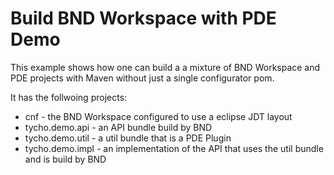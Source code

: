 Build BND Workspace with PDE Demo
=================================

This example shows how one can build a a mixture of BND Workspace and PDE projects with Maven without just a single configurator pom.

It has the follwoing projects:

- cnf - the BND Workspace configured to use a eclipse JDT layout
- tycho.demo.api - an API bundle build by BND
- tycho.demo.util - a util bundle that is a PDE Plugin
- tycho.demo.impl - an implementation of the API that uses the util bundle and is build by BND